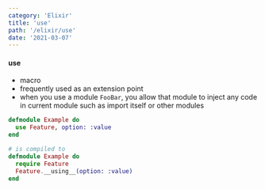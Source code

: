 ```yaml
---
category: 'Elixir'
title: 'use'
path: '/elixir/use'
date: '2021-03-07'
---
```


#### use

- macro
- frequently used as an extension point
- when you use a module `FooBar`, you allow that module to inject any code
  in current module such as import itself or other modules

```elixir
defmodule Example do
  use Feature, option: :value
end

# is compiled to
defmodule Example do
  require Feature
  Feature.__using__(option: :value)
end
```
